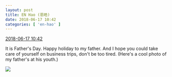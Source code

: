 ```yaml
---
layout: post
title: EN Hao (恩皓)
date: 2018-06-17 10:42
categories: [ 'en-hao' ]
---
```


<div class="weibo-info">
  <a href="https://weibo.com/6346318257/GlKPUy0s3">2018-06-17 10:42</a>
</div>

It is Father's Day. Happy holiday to my father. And I hope you could take care of yourself on business trips, don't be too tired. (Here's a cool photo of my father's at his youth.)

<!-- more -->

<a href="https://wx3.sinaimg.cn/mw690/006VuvhTgy1fsdz9bzm7lj31f01w0hdu.jpg">
  <img class="weibo-pic-preview" src="https://wx3.sinaimg.cn/orj360/006VuvhTgy1fsdz9bzm7lj31f01w0hdu.jpg" />
</a>
